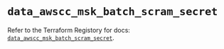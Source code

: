 # `data_awscc_msk_batch_scram_secret`

Refer to the Terraform Registory for docs: [`data_awscc_msk_batch_scram_secret`](https://registry.terraform.io/providers/hashicorp/awscc/0.70.0/docs/data-sources/msk_batch_scram_secret).
